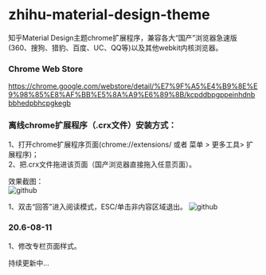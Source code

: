 # zhihu-material-design-theme
知乎Material Design主题chrome扩展程序，兼容各大“国产”浏览器急速版(360、搜狗、猎豹、百度、UC、QQ等)以及其他webkit内核浏览器。

### Chrome Web Store <br />
https://chrome.google.com/webstore/detail/%E7%9F%A5%E4%B9%8E%E9%98%85%E8%AF%BB%E5%8A%A9%E6%89%8B/kcpddbpgppeinhdnbbbhedpbhcpgkegb

### 离线chrome扩展程序（.crx文件）安装方式：<br />
1、打开chrome扩展程序页面(chrome://extensions/ 或者 菜单 > 更多工具> 扩展程序)；<br />
2、把.crx文件拖进该页面（国产浏览器直接拖入任意页面）。<br />

效果截图： <br />
![github](https://raw.githubusercontent.com/unclehking/zhihu-material-design-theme/master/screenshot/zh001.png "github")  <br />

1、双击“回答”进入阅读模式，ESC/单击非内容区域退出。
![github](https://raw.githubusercontent.com/unclehking/zhihu-material-design-theme/master/screenshot/zh002.png "github")  <br />


### 20.6-08-11
1、修改专栏页面样式。

持续更新中...
